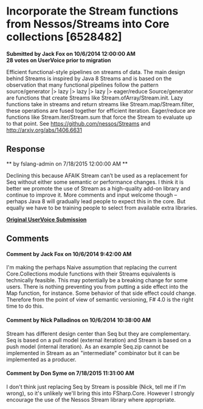# Incorporate the Stream functions from Nessos/Streams into Core collections [6528482] #

**Submitted by Jack Fox on 10/6/2014 12:00:00 AM**  
**28 votes on UserVoice prior to migration**  

Efficient functional-style pipelines on streams of data. The main design behind Streams is inspired by Java 8 Streams and is based on the observation that many functional pipelines follow the pattern
source/generator |> lazy |> lazy |> lazy |> eager/reduce
Source/generator are functions that create Streams like Stream.ofArray/Stream.init.
Lazy functions take in streams and return streams like Stream.map/Stream.filter, these operations are fused together for efficient iteration.
Eager/reduce are functions like Stream.iter/Stream.sum that force the Stream to evaluate up to that point.
See https://github.com/nessos/Streams
and http://arxiv.org/abs/1406.6631



## Response ##
** by fslang-admin on 7/18/2015 12:00:00 AM **

Declining this because AFAIK Stream can’t be used as a replacement for Seq without either some semantic or performance changes. I think it is better we promote the use of Stream as a high-quality add-on library and continue to improve it.
More comments and input welcome though – perhaps Java 8 will gradually lead people to expect this in the core. But equally we have to be training people to select from available extra libraries.


**[Original UserVoice Submission](https://fslang.uservoice.com/forums/245727-f-language/suggestions/6528482)**


## Comments ##


#### Comment by Jack Fox on 10/6/2014 9:42:00 AM ####
I'm making the perhaps Naive assumption that replacing the current Core.Collections module functions with their Streams equivalents is technically feasible. This may potentially be a breaking change for some users. There is nothing preventing you from putting a side effect into the Map function, for instance. Some behavior of that side effect could change. Therefore from the point of view of semantic versioning, F# 4.0 is the right time to do this.


#### Comment by Nick Palladinos on 10/6/2014 10:38:00 AM ####
Stream has different design center than Seq but they are complementary. Seq is based on a pull model (external iteration) and Stream is based on a push model (internal iteration). As an example Seq.zip cannot be implemented in Stream as an "intermediate" combinator but it can be implemented as a producer.


#### Comment by Don Syme on 7/18/2015 11:31:00 AM ####
I don't think just replacing Seq by Stream is possible (Nick, tell me if I'm wrong), so it's unlikely we'll bring this into FSharp.Core. However I strongly encourage the use of the Nessos Stream library where appropriate.

